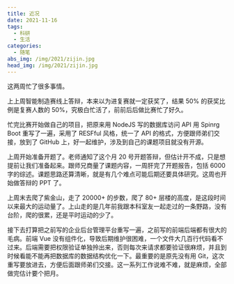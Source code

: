 ```yaml
---
title: 近况
date: 2021-11-16
tags:
  - 科研
  - 生活
categories:
  - 随笔
abs_img: /img/2021/zijin.jpg
head_img: /img/2021/zijin.jpg
---
```


这两周忙了很多事情。

上上周智能制造赛线上答辩，本来以为进复赛就一定获奖了，结果 50% 的获奖比例是复赛人数的 50%，究极白忙活了，前前后后做比赛忙了好久。

忙完比赛开始做自己的项目，把原来用 NodeJS 写的数据库访问 API 用 Spinrg Boot 重写了一遍，采用了 RESFful 风格，统一了 API 的格式，方便跟师弟们交接，放到了 GitHub 上，好一起维护，涉及到自己的课题项目就没有开源。

上周开始准备开题了。老师通知了这个月 20 号开题答辩，但估计开不成，只是想提前让我们准备起来。跟师兄商量了课题内容，一周肝完了开题报告，包括 6000 字的综述。课题思路还算清晰，就是有几个难点可能后期还要具体研究。这周也开始做答辩的 PPT 了。

上周末去爬了紫金山，走了 20000+ 的步数，爬了 80+ 层楼的高度，是这段时间以来最大的运动量了。上山走的是几年前我跟本科室友一起走过的一条野路，没有台阶，爬的很累，还是平时运动的少了。

接下去打算把之前写的企业后台管理平台重写一遍，之前写的前端后端都有很大的毛病。前端 Vue 没有组件化，导致后期维护很困难，一个文件大几百行代码看不过来。后端需要把权限验证单独拎出来，否则每次来请求都要验证很麻烦，并且到时候看能不能再把数据库的数据结构优化一下。最重要的是原先没有用 Git，这次重写要放进去，方便后面跟师弟们交接。这一系列工作说难不难，就是麻烦，全部做完估计要个把月。
